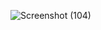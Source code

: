 ![Screenshot (104)](https://user-images.githubusercontent.com/84268775/185356788-3655986c-72d0-4c31-940e-390fe0a3c508.png)
